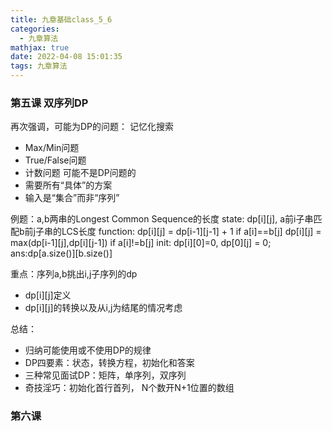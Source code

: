 ```yaml
---
title: 九章基础class_5_6
categories:
  - 九章算法
mathjax: true
date: 2022-04-08 15:01:35
tags: 九章算法
---
```


### 第五课 双序列DP
再次强调，可能为DP的问题： 记忆化搜索
- Max/Min问题
- True/False问题
- 计数问题
可能不是DP问题的
- 需要所有“具体”的方案 
- 输入是“集合”而非“序列”

例题：a,b两串的Longest Common Sequence的长度
state: dp[i][j], a前i子串匹配b前j子串的LCS长度
function: dp[i][j] = dp[i-1][j-1] + 1 if a[i]==b[j]
dp[i][j] = max(dp[i-1][j],dp[i][j-1]) if a[i]!=b[j]
init: dp[i][0]=0, dp[0][j] = 0;
ans:dp[a.size()][b.size()]

重点：序列a,b挑出i,j子序列的dp
- dp[i][j]定义
- dp[i][j]的转换以及从i,j为结尾的情况考虑

总结：
- 归纳可能使用或不使用DP的规律
- DP四要素：状态，转换方程，初始化和答案
- 三种常见面试DP：矩阵，单序列，双序列
- 奇技淫巧：初始化首行首列， N个数开N+1位置的数组


### 第六课